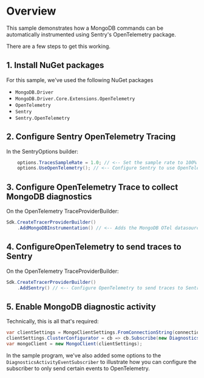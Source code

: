 # Overview

This sample demonstrates how a MongoDB commands can be automatically instrumented using Sentry's OpenTelemetry package.

There are a few steps to get this working.

## 1. Install NuGet packages

For this sample, we've used the following NuGet packages
- `MongoDB.Driver`
- `MongoDB.Driver.Core.Extensions.OpenTelemetry`
- `OpenTelemetry`
- `Sentry`
- `Sentry.OpenTelemetry`

## 2. Configure Sentry OpenTelemetry Tracing

In the SentryOptions builder:

```csharp
    options.TracesSampleRate = 1.0; // <-- Set the sample rate to 100% (in production you'd configure this to be lower)
    options.UseOpenTelemetry(); // <-- Configure Sentry to use OpenTelemetry trace information
```

## 3. Configure OpenTelemetry Trace to collect MongoDB diagnostics

On the OpenTelemetry TraceProviderBuilder:

```csharp
Sdk.CreateTracerProviderBuilder()
    .AddMongoDBInstrumentation() // <-- Adds the MongoDB OTel datasource
```

## 4. ConfigureOpenTelemetry to send traces to Sentry

On the OpenTelemetry TraceProviderBuilder:

```csharp
Sdk.CreateTracerProviderBuilder()
    .AddSentry() // <-- Configure OpenTelemetry to send traces to Sentry
```

## 5. Enable MongoDB diagnostic activity

Technically, this is all that's required:

```csharp
var clientSettings = MongoClientSettings.FromConnectionString(connectionString);
clientSettings.ClusterConfigurator = cb => cb.Subscribe(new DiagnosticsActivityEventSubscriber());
var mongoClient = new MongoClient(clientSettings);
```

In the sample program, we've also added some options to the `DiagnosticsActivityEventSubscriber` to illustrate how you
can configure the subscriber to only send certain events to OpenTelemetry.
